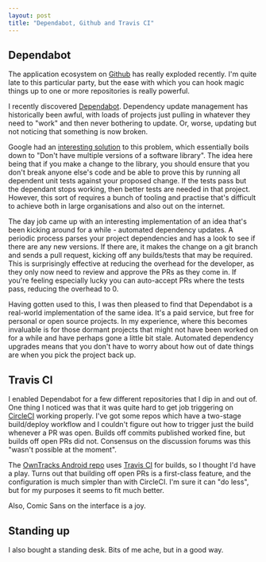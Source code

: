 ```yaml
---
layout: post
title: "Dependabot, Github and Travis CI"
---
```


## Dependabot

The application ecosystem on [Github](https://github.com/marketplace) has really exploded recently. I'm quite late to this particular party, but the ease with which you can hook magic things up to one or more repositories is really powerful.

I recently discovered [Dependabot](https://github.com/marketplace/dependabot). Dependency update management has historically been awful, with loads of projects just pulling in whatever they need to "work" and then never bothering to update. Or, worse, updating but not noticing that something is now broken.

Google had an [interesting solution](https://cacm.acm.org/magazines/2016/7/204032-why-google-stores-billions-of-lines-of-code-in-a-single-repository/fulltext) to this problem, which essentially boils down to "Don't have multiple versions of a software library". The idea here being that if you make a change to the library, you should ensure that you don't break anyone else's code and be able to prove this by running all dependent unit tests against your proposed change. If the tests pass but the dependant stops working, then better tests are needed in that project. However, this sort of requires a bunch of tooling and practise that's difficult to achieve both in large organisations and also out on the internet.

The day job came up with an interesting implementation of an idea that's been kicking around for a while - automated dependency updates. A periodic process parses your project dependencies and has a look to see if there are any new versions. If there are, it makes the change on a git branch and sends a pull request, kicking off any builds/tests that may be required. This is surprisingly effective at reducing the overhead for the developer, as they only now need to review and approve the PRs as they come in. If you're feeling especially lucky you can auto-accept PRs where the tests pass, reducing the overhead to 0.

Having gotten used to this, I was then pleased to find that Dependabot is a real-world implementation of the same idea. It's a paid service, but free for personal or open source projects. In my experience, where this becomes invaluable is for those dormant projects that might not have been worked on for a while and have perhaps gone a little bit stale. Automated dependency upgrades means that you don't have to worry about how out of date things are when you pick the project back up.

## Travis CI

I enabled Dependabot for a few different repositories that I dip in and out of. One thing I noticed was that it was quite hard to get job triggering on [CircleCI](http://circleci.com) working properly. I've got some repos which have a two-stage build/deploy workflow and I couldn't figure out how to trigger just the build whenever a PR was open. Builds off commits published worked fine, but builds off open PRs did not. Consensus on the discussion forums was this "wasn't possible at the moment".

The [OwnTracks Android repo](https://github.com/owntracks/android) uses [Travis CI](https://travis-ci.org/) for builds, so I thought I'd have a play. Turns out that building off open PRs is a first-class feature, and the configuration is much simpler than with CircleCI. I'm sure it can "do less", but for my purposes it seems to fit much better. 

Also, Comic Sans on the interface is a joy.

## Standing up

I also bought a standing desk. Bits of me ache, but in a good way.